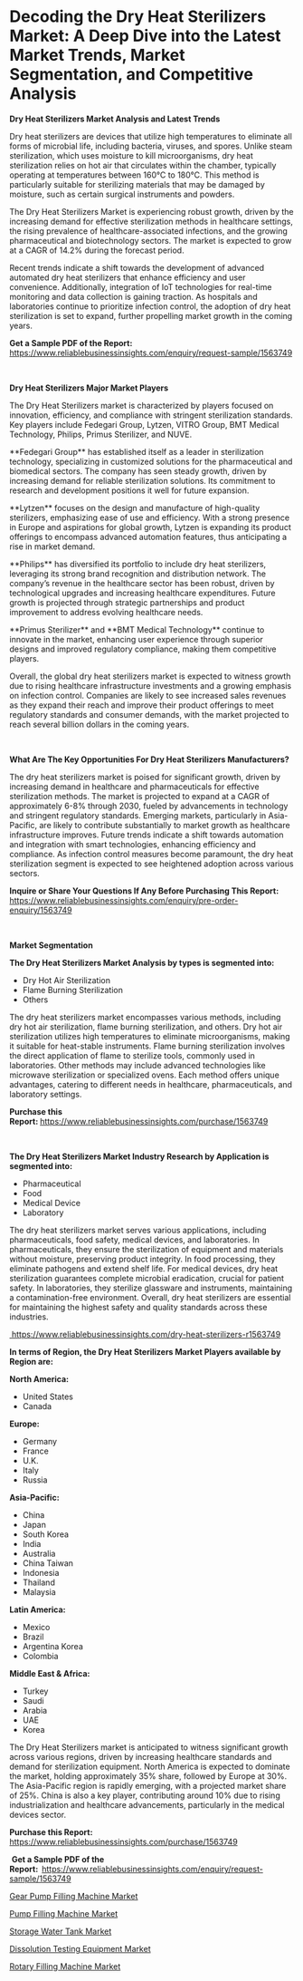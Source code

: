 <p><h1>Decoding the Dry Heat Sterilizers Market: A Deep Dive into the Latest Market Trends, Market Segmentation, and Competitive Analysis</h1></p><p><strong>Dry Heat Sterilizers Market Analysis and Latest Trends</strong></p>
<p><p>Dry heat sterilizers are devices that utilize high temperatures to eliminate all forms of microbial life, including bacteria, viruses, and spores. Unlike steam sterilization, which uses moisture to kill microorganisms, dry heat sterilization relies on hot air that circulates within the chamber, typically operating at temperatures between 160°C to 180°C. This method is particularly suitable for sterilizing materials that may be damaged by moisture, such as certain surgical instruments and powders.</p><p>The Dry Heat Sterilizers Market is experiencing robust growth, driven by the increasing demand for effective sterilization methods in healthcare settings, the rising prevalence of healthcare-associated infections, and the growing pharmaceutical and biotechnology sectors. The market is expected to grow at a CAGR of 14.2% during the forecast period. </p><p>Recent trends indicate a shift towards the development of advanced automated dry heat sterilizers that enhance efficiency and user convenience. Additionally, integration of IoT technologies for real-time monitoring and data collection is gaining traction. As hospitals and laboratories continue to prioritize infection control, the adoption of dry heat sterilization is set to expand, further propelling market growth in the coming years.</p></p>
<p><strong>Get a Sample PDF of the Report:&nbsp;</strong> <a href="https://www.reliablebusinessinsights.com/enquiry/request-sample/1563749?utm_campaign=1106&utm_medium=2&utm_source=Github&utm_content=ia&utm_term=22022025&utm_id=dry-heat-sterilizers">https://www.reliablebusinessinsights.com/enquiry/request-sample/1563749</a></p>
<p>&nbsp;</p>
<p><strong>Dry Heat Sterilizers Major Market Players</strong></p>
<p><p>The Dry Heat Sterilizers market is characterized by players focused on innovation, efficiency, and compliance with stringent sterilization standards. Key players include Fedegari Group, Lytzen, VITRO Group, BMT Medical Technology, Philips, Primus Sterilizer, and NUVE.</p><p>**Fedegari Group** has established itself as a leader in sterilization technology, specializing in customized solutions for the pharmaceutical and biomedical sectors. The company has seen steady growth, driven by increasing demand for reliable sterilization solutions. Its commitment to research and development positions it well for future expansion.</p><p>**Lytzen** focuses on the design and manufacture of high-quality sterilizers, emphasizing ease of use and efficiency. With a strong presence in Europe and aspirations for global growth, Lytzen is expanding its product offerings to encompass advanced automation features, thus anticipating a rise in market demand.</p><p>**Philips** has diversified its portfolio to include dry heat sterilizers, leveraging its strong brand recognition and distribution network. The company’s revenue in the healthcare sector has been robust, driven by technological upgrades and increasing healthcare expenditures. Future growth is projected through strategic partnerships and product improvement to address evolving healthcare needs.</p><p>**Primus Sterilizer** and **BMT Medical Technology** continue to innovate in the market, enhancing user experience through superior designs and improved regulatory compliance, making them competitive players. </p><p>Overall, the global dry heat sterilizers market is expected to witness growth due to rising healthcare infrastructure investments and a growing emphasis on infection control. Companies are likely to see increased sales revenues as they expand their reach and improve their product offerings to meet regulatory standards and consumer demands, with the market projected to reach several billion dollars in the coming years.</p></p>
<p>&nbsp;</p>
<p><strong>What Are The Key Opportunities For Dry Heat Sterilizers Manufacturers?</strong></p>
<p><p>The dry heat sterilizers market is poised for significant growth, driven by increasing demand in healthcare and pharmaceuticals for effective sterilization methods. The market is projected to expand at a CAGR of approximately 6-8% through 2030, fueled by advancements in technology and stringent regulatory standards. Emerging markets, particularly in Asia-Pacific, are likely to contribute substantially to market growth as healthcare infrastructure improves. Future trends indicate a shift towards automation and integration with smart technologies, enhancing efficiency and compliance. As infection control measures become paramount, the dry heat sterilization segment is expected to see heightened adoption across various sectors.</p></p>
<p><strong>Inquire or Share Your Questions If Any Before Purchasing This Report:</strong> <a href="https://www.reliablebusinessinsights.com/enquiry/pre-order-enquiry/1563749?utm_campaign=1106&utm_medium=2&utm_source=Github&utm_content=ia&utm_term=22022025&utm_id=dry-heat-sterilizers">https://www.reliablebusinessinsights.com/enquiry/pre-order-enquiry/1563749</a></p>
<p>&nbsp;</p>
<p><strong>Market Segmentation</strong></p>
<p><strong>The Dry Heat Sterilizers Market Analysis by types is segmented into:</strong></p>
<p><ul><li>Dry Hot Air Sterilization</li><li>Flame Burning Sterilization</li><li>Others</li></ul></p>
<p><p>The dry heat sterilizers market encompasses various methods, including dry hot air sterilization, flame burning sterilization, and others. Dry hot air sterilization utilizes high temperatures to eliminate microorganisms, making it suitable for heat-stable instruments. Flame burning sterilization involves the direct application of flame to sterilize tools, commonly used in laboratories. Other methods may include advanced technologies like microwave sterilization or specialized ovens. Each method offers unique advantages, catering to different needs in healthcare, pharmaceuticals, and laboratory settings.</p></p>
<p><strong>Purchase this Report:&nbsp;</strong><a href="https://www.reliablebusinessinsights.com/purchase/1563749?utm_campaign=1106&utm_medium=2&utm_source=Github&utm_content=ia&utm_term=22022025&utm_id=dry-heat-sterilizers">https://www.reliablebusinessinsights.com/purchase/1563749</a></p>
<p>&nbsp;</p>
<p><strong>The Dry Heat Sterilizers Market Industry Research by Application is segmented into:</strong></p>
<p><ul><li>Pharmaceutical</li><li>Food</li><li>Medical Device</li><li>Laboratory</li></ul></p>
<p><p>The dry heat sterilizers market serves various applications, including pharmaceuticals, food safety, medical devices, and laboratories. In pharmaceuticals, they ensure the sterilization of equipment and materials without moisture, preserving product integrity. In food processing, they eliminate pathogens and extend shelf life. For medical devices, dry heat sterilization guarantees complete microbial eradication, crucial for patient safety. In laboratories, they sterilize glassware and instruments, maintaining a contamination-free environment. Overall, dry heat sterilizers are essential for maintaining the highest safety and quality standards across these industries.</p></p>
<p><a href="https://www.reliablebusinessinsights.com/dry-heat-sterilizers-r1563749?utm_campaign=1106&utm_medium=2&utm_source=Github&utm_content=ia&utm_term=22022025&utm_id=dry-heat-sterilizers">&nbsp;https://www.reliablebusinessinsights.com/dry-heat-sterilizers-r1563749</a></p>
<p><strong>In terms of Region, the Dry Heat Sterilizers Market Players available by Region are:</strong></p>
<p>
    <p> <strong> North America: </strong>
        <ul>
            <li>United States</li>
            <li>Canada</li>
        </ul>
        </p> 
    <p> <strong> Europe: </strong>
        <ul>
            <li>Germany</li>
            <li>France</li>
            <li>U.K.</li>
            <li>Italy</li>
            <li>Russia</li>
        </ul>
        </p> 
    <p> <strong> Asia-Pacific: </strong>
        <ul>
            <li>China</li>
            <li>Japan</li>
            <li>South Korea</li>
            <li>India</li>
            <li>Australia</li>
            <li>China Taiwan</li>
            <li>Indonesia</li>
            <li>Thailand</li>
            <li>Malaysia</li>
        </ul>
        </p> 
    <p> <strong> Latin America: </strong>
        <ul>
            <li>Mexico</li>
            <li>Brazil</li>
            <li>Argentina Korea</li>
            <li>Colombia</li>
        </ul>
        </p> 
    <p> <strong> Middle East & Africa: </strong>
        <ul>
            <li>Turkey</li>
            <li>Saudi</li>
            <li>Arabia</li>
            <li>UAE</li>
            <li>Korea</li>
        </ul>
    </p>
    </p>
<p><p>The Dry Heat Sterilizers market is anticipated to witness significant growth across various regions, driven by increasing healthcare standards and demand for sterilization equipment. North America is expected to dominate the market, holding approximately 35% share, followed by Europe at 30%. The Asia-Pacific region is rapidly emerging, with a projected market share of 25%. China is also a key player, contributing around 10% due to rising industrialization and healthcare advancements, particularly in the medical devices sector.</p></p>
<p><strong>Purchase this Report: </strong><a href="https://www.reliablebusinessinsights.com/purchase/1563749?utm_campaign=1106&utm_medium=2&utm_source=Github&utm_content=ia&utm_term=22022025&utm_id=dry-heat-sterilizers">https://www.reliablebusinessinsights.com/purchase/1563749</a></p>
<p>&nbsp;<strong>Get a Sample PDF of the Report:&nbsp;&nbsp;</strong><a href="https://www.reliablebusinessinsights.com/enquiry/request-sample/1563749?utm_campaign=1106&utm_medium=2&utm_source=Github&utm_content=ia&utm_term=22022025&utm_id=dry-heat-sterilizers">https://www.reliablebusinessinsights.com/enquiry/request-sample/1563749</a></p>
<p><strong></strong></p>
<p><p><a href="https://github.com/shamstirroc7/Market-Research-Report-List-1/blob/main/gear-pump-filling-machine-market.md?utm_campaign=1106&utm_medium=2&utm_source=Github&utm_content=ia&utm_term=22022025&utm_id=dry-heat-sterilizers">Gear Pump Filling Machine Market</a></p><p><a href="https://github.com/usraceby/Market-Research-Report-List-1/blob/main/pump-filling-machine-market.md?utm_campaign=1106&utm_medium=2&utm_source=Github&utm_content=ia&utm_term=22022025&utm_id=dry-heat-sterilizers">Pump Filling Machine Market</a></p><p><a href="https://github.com/aqharimbugua3/Market-Research-Report-List-1/blob/main/storage-water-tank-market.md?utm_campaign=1106&utm_medium=2&utm_source=Github&utm_content=ia&utm_term=22022025&utm_id=dry-heat-sterilizers">Storage Water Tank Market</a></p><p><a href="https://github.com/rianttegang/Market-Research-Report-List-1/blob/main/dissolution-testing-equipment-market.md?utm_campaign=1106&utm_medium=2&utm_source=Github&utm_content=ia&utm_term=22022025&utm_id=dry-heat-sterilizers">Dissolution Testing Equipment Market</a></p><p><a href="https://github.com/doljanzwald/Market-Research-Report-List-1/blob/main/rotary-filling-machine-market.md?utm_campaign=1106&utm_medium=2&utm_source=Github&utm_content=ia&utm_term=22022025&utm_id=dry-heat-sterilizers">Rotary Filling Machine Market</a></p></p>